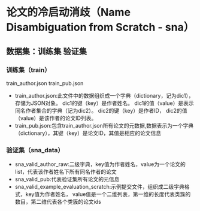 # 论文的冷启动消歧（Name Disambiguation from Scratch - sna）
## 数据集：训练集  验证集
### 训练集（train）
train_author.json   train_pub.json
- train_author.json:此文件中的数据组织成一个字典（dictionary，记为dic1），存储为JSON对象。 dic1的键（key）是作者姓名。 dic1的值（value）是表示同名作者集合的字典（记为dic2）。 dic2的键（key）是作者ID， dic2的值（value）是该作者的论文ID列表。
- train_pub.json:包含train_author.json所有论文的元数据,数据表示为一个字典（dictionary），其键（key）是论文ID，其值是相应的论文信息
### 验证集（sna_data）
- sna_valid_author_raw:二级字典，key值为作者姓名，value为一个论文的list，代表该作者姓名下所有同名作者的论文
- sna_valid_pub:代表验证集所有论文的元信息
- sna_valid_example_evaluation_scratch:示例提交文件，组织成二级字典格式，key值为作者姓名， value值是一个二维列表，第一维的长度代表类簇的数目，第二维代表各个类簇的论文ids
